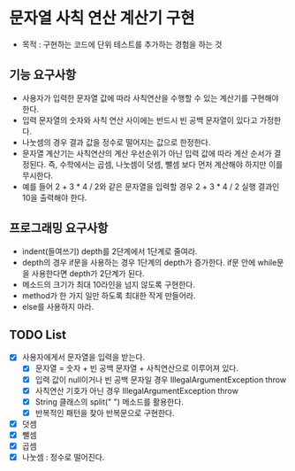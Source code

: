 # 문자열 사칙 연산 계산기 구현
- 목적 : 구현하는 코드에 단위 테스트를 추가하는 경험을 하는 것

## 기능 요구사항
- 사용자가 입력한 문자열 값에 따라 사칙연산을 수행할 수 있는 계산기를 구현해야 한다.
- 입력 문자열의 숫자와 사칙 연산 사이에는 반드시 빈 공백 문자열이 있다고 가정한다.
- 나눗셈의 경우 결과 값을 정수로 떨어지는 값으로 한정한다.
- 문자열 계산기는 사칙연산의 계산 우선순위가 아닌 입력 값에 따라 계산 순서가 결정된다. 즉, 수학에서는 곱셈, 나눗셈이 덧셈, 뺄셈 보다 먼저 계산해야 하지만 이를 무시한다.
- 예를 들어 2 + 3 * 4 / 2와 같은 문자열을 입력할 경우 2 + 3 * 4 / 2 실행 결과인 10을 출력해야 한다.

## 프로그래밍 요구사항
- indent(들여쓰기) depth를 2단계에서 1단계로 줄여라. 
- depth의 경우 if문을 사용하는 경우 1단계의 depth가 증가한다. if문 안에 while문을 사용한다면 depth가 2단계가 된다. 
- 메소드의 크기가 최대 10라인을 넘지 않도록 구현한다. 
- method가 한 가지 일만 하도록 최대한 작게 만들어라. 
- else를 사용하지 마라.

## TODO List
- [X] 사용자에게서 문자열을 입력을 받는다.
  - [X] 문자열 = 숫자 + 빈 공백 문자열 + 사칙연산으로 이루어져 있다.
  - [X] 입력 값이 null이거나 빈 공백 문자일 경우 IllegalArgumentException throw 
  - [X] 사칙연산 기호가 아닌 경우 IllegalArgumentException throw
  - [X] String 클래스의 split(" ") 메소드를 활용한다.
  - [X] 반복적인 패턴을 찾아 반복문으로 구현한다.
- [X] 덧셈
- [X] 뺄셈
- [X] 곱셈
- [X] 나눗셈 : 정수로 떨어진다.
